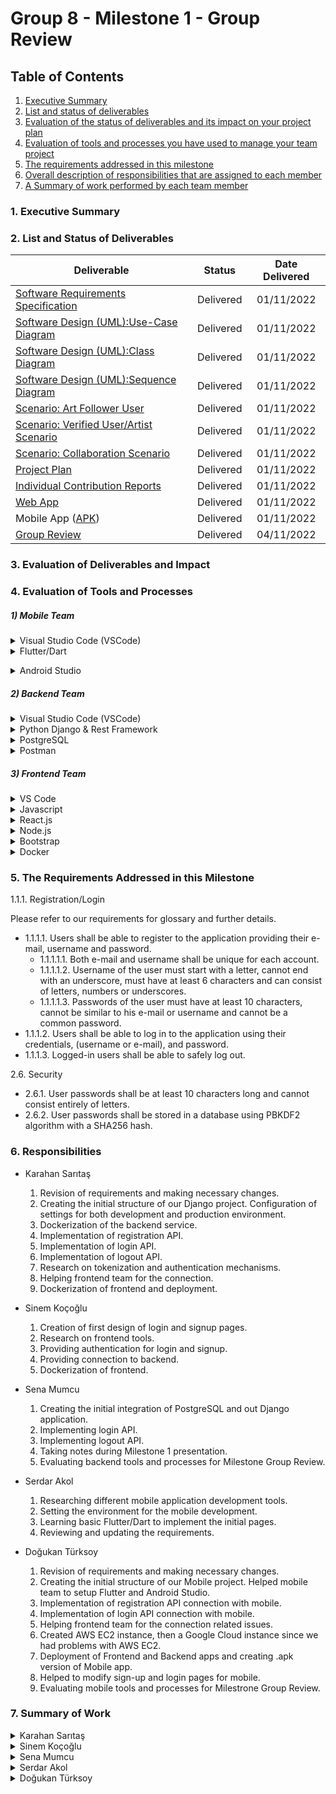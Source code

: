 # Group 8 - Milestone 1 - Group Review

## Table of Contents
1. [Executive Summary](#1-executive-summary)
2. [List and status of deliverables](#2-list-and-status-of-deliverables)
3. [Evaluation of the status of deliverables and its impact on your project plan](#3-evaluation-of-deliverables-and-impact)
4. [Evaluation of tools and processes you have used to manage your team project](#4-evaluation-of-tools-and-processes)
5. [The requirements addressed in this milestone](#5-the-requirements-addressed-in-this-milestone)
6. [Overall description of responsibilities that are assigned to each member](#6-responsibilities)
7. [A Summary of work performed by each team member](#7-summary-of-work)

### 1. Executive Summary




### 2. List and Status of Deliverables
|Deliverable|Status|Date Delivered| 
|-----|:--------:|:------:| 
|[Software Requirements Specification](https://github.com/bounswe/bounswe2022group8/wiki/Requirements)| Delivered |01/11/2022 |
|[Software Design (UML):Use-Case Diagram](https://github.com/bounswe/bounswe2022group8/wiki/Use-case-diagram)|Delivered|01/11/2022|
|[Software Design (UML):Class Diagram](https://github.com/bounswe/bounswe2022group8/wiki/Class-Diagram)|Delivered|01/11/2022|
|[Software Design (UML):Sequence Diagram](https://github.com/bounswe/bounswe2022group8/wiki/Sequence-Diagrams)|Delivered|01/11/2022|
|[Scenario: Art Follower User](https://github.com/bounswe/bounswe2022group8/wiki/Scenario:-Art-Follower-User) | Delivered | 01/11/2022|
|[Scenario: Verified User/Artist Scenario](https://github.com/bounswe/bounswe2022group8/wiki/Scenario-2) | Delivered | 01/11/2022|
|[Scenario: Collaboration Scenario](https://github.com/bounswe/bounswe2022group8/wiki/Scenario-3) | Delivered | 01/11/2022|
|[Project Plan](https://github.com/bounswe/bounswe2022group8/wiki/CmpE-451-Project-Plan)|Delivered|01/11/2022|
|[Individual Contribution Reports](https://github.com/bounswe/bounswe2022group8/blob/master/Deliverables/CMPE451_Customer_Presentation_Milestone_1/Deliverables.md#individual-contributions)|Delivered|01/11/2022|
|[Web App](http://34.125.134.88/#) | Delivered | 01/11/2022| 
|Mobile App ([APK](https://github.com/bounswe/bounswe2022group8/blob/master/App/mobile/app-release.apk))|Delivered |01/11/2022|
|[Group Review](https://github.com/bounswe/bounswe2022group8/blob/master/Deliverables/CMPE451_Customer_Presentation_Milestone_1/Deliverables.md#individual-contributions) | Delivered | 04/11/2022|



### 3. Evaluation of Deliverables and Impact




### 4. Evaluation of Tools and Processes




##### 1) Mobile Team
<details>
    <summary> Visual Studio Code (VSCode) </summary>
    
  Visual Studio Code is a commonly used IDE to develop applications with most programming languages. It is lightweight and it has a perfect interface for viewing folders, splitting screen and using terminals. We used some very useful Visual Studio Code extensions. Mobile team used flutter/dart extension, Frontend team used React extension and Backend team used Django extension for their development. Also all teams are used extensions for Git to push/pull operations and Docker extension to track container activities. We also managed SSH connection with our deployment environment via Remote extension of VSCode. 
 </details>    
<details>
       <summary>  Flutter/Dart  </summary>
    
   Before researching mobile frameworks, we decided not to use Java since it is harder to deal with errors in this language in our sense. We came up with 2 alternatives, React Native and Flutter. Our team had little experience with JavaScript, so decided to go with *Flutter*. Flutter is created by Google. It uses Dart as the programming language, which is very similar to Java in terms of syntax. Flutter has lots of official and unofficial resources. Flutter has a perfect VSCode plugin, it helps a lot at developing processes. Also it has a feature called “hot reload”, you don’t need to restart Flutter application again and again when you change the code, except in some structural cases. This feature also speeded up our development.  
    </details>    
<details>
       <summary> Android Studio  </summary>
    
  Android Studio is a commonly used IDE for Android developers. Since VSCode has great plugins for Git, Docker etc. and our team is accustomed with VSCode, we used Android Studio only to create and start an Android Virtual Device (as known as Emulator). When we start the emulator, the flutter application runs on this emulator automatically.
    </details>    
##### 2) Backend Team

<details>
    <summary> Visual Studio Code (VSCode) </summary>
    We used Visual Studio Code as our IDE for the development. With its extensions for Python and for Github, VSCode enabled the backend team write code easily. It also provided smart code completion, on-the-fly error checking which overall helped us focus on the implementation.
</details>

<details>
    <summary> Python Django & Rest Framework </summary>
 To implement the backend of our web application we used Django framework which provides many built-in function that helped the backend team implement the web application easily. We could integrate the application with PostgreSQL without any issues and additional code fabric. With the help of migration files we were able to create models and switch between different databases.
    
We decided to use Django Rest framework because of its flexibility. With Django framework, Rest is one of the most used frameworks for web applications. That is why there is a big community online and we got a lot of support from the community with explanation videos, error messages etc. We were able to use knox and implement logout API endpoint in one line of code easily.
</details>

<details>
    <summary> PostgreSQL </summary>
    PostgreSQL is an open-source object-relational database system that supports both relational and non-relational querying. It supports the programming language that we used (Python) and we were able to integrate out Django application with our database. There is also a big support community online that use PostgreSQL with Django applications, thus we could get help from online videos while working on DB-app connection. PostgreSQL is also reliable and secure which helped us focus on implementation rather than possible security issues that we could face.
    
</details>

<details>
    <summary> Postman </summary>
During API testing, we used Postman frequently because it offers an easy user interface and allows us send calls to out API functions. It also supports different types of inputs which made our job easier, we could send data in the same format overall. 
</details>


##### 3) Frontend Team
   
<details>
       <summary>  VS Code  </summary>
    Microsoft Visual Studio Code is an useful editor to manage the project with backend side because we can run both sides on the same window when we want to test if frontend and backend connected successfully. Also, it is easy to install extensions such as Eslint used to find and fix problems in javascript code and Prettier that is a code formatter. What's more, VS code is convenient to carry out git management. 
</details> 
<details>
       <summary> Javascript   </summary>
    We prefer using javascript for frontend because we are familiar with React.js library a little. It is beginner-friendly and there are a lot of resources related to it available on the internet. Also, it is compatible with Node.js to develop an web application. 
    </details> 
    <details>
       <summary> React.js  </summary>
    It is an open source library that makes it easier to develop user interfaces. It has many features such as hooks, states etc. which provides capability to develop featured user interfaces.
    </details> 
    <details>
       <summary> Node.js   </summary>
    It is a framework to develop web applications using backend API services. By its package manager, it is easy to see modules installed for the project properly. Besides, it benefits from javascript interpreters. In development of frontend applications, using javascript with react.js and node.js is very common. That's way, there are many resources on the internet to find a solution for possible errors we encounter in the process of development.
    </details> 
    <details>
       <summary> Bootstrap   </summary>
    It is an open source frontend development css framework providing pre-defined design templates, syntax, and css classes for components. We benefit from these templates and make improvements on them to design our user interfaces.
    </details> 
    <details>
       <summary> Docker   </summary>
    We have to dockerize the frontend to automate deployment by using Docker Desktop. Dockerization files work well in local, but in the process of deployment an error occured related to extensive amount of browser cache. We will try to solve that problem as soon as possible to make deployment process faster and free of error.
    </details> 
    
### 5. The Requirements Addressed in this Milestone
<summary>1.1.1. Registration/Login</summary>

Please refer to our requirements for glossary and further details.

* 1.1.1.1. Users shall be able to register to the application providing their e-mail, username and password.
   * 1.1.1.1.1. Both e-mail and username shall be unique for each account. 
   * 1.1.1.1.2. Username of the user must start with a letter, cannot end with an underscore, must have at least 6 characters and can consist of letters, numbers or underscores.
   * 1.1.1.1.3. Passwords of the user must have at least 10 characters, cannot be similar to his e-mail or username and cannot be a common password. 
* 1.1.1.2. Users shall be able to log in to the application using their credentials, (username or e-mail), and password.
* 1.1.1.3. Logged-in users shall be able to safely log out.
<summary> 2.6. Security</summary>

* 2.6.1. User passwords shall be at least 10 characters long and cannot consist entirely of letters.
* 2.6.2. User passwords shall be stored in a database using PBKDF2 algorithm with a SHA256 hash.

### 6. Responsibilities

* Karahan Sarıtaş

  1. Revision of requirements and making necessary changes.
  2. Creating the initial structure of our Django project. Configuration of settings for both development and production environment.
  3. Dockerization of the backend service.
  5. Implementation of registration API.
  6. Implementation of login API.
  7. Implementation of logout API.
  8. Research on tokenization and authentication mechanisms.
  9. Helping frontend team for the connection.
  10. Dockerization of frontend and deployment.
  
* Sinem Koçoğlu

    1. Creation of first design of login and signup pages.
    2. Research on frontend tools.
    3. Providing authentication for login and signup.
    4. Providing connection to backend.
    5. Dockerization of frontend.

* Sena Mumcu
    
    1. Creating the initial integration of PostgreSQL and out Django application.
    2. Implementing login API.
    3. Implementing logout API. 
    4. Taking notes during Milestone 1 presentation.
    5. Evaluating backend tools and processes for Milestone Group Review.

* Serdar Akol

    1. Researching different mobile application development tools.
    2. Setting the environment for the mobile development.
    3. Learning basic Flutter/Dart to implement the initial pages.
    4. Reviewing and updating the requirements.


* Doğukan Türksoy

    1. Revision of requirements and making necessary changes.
    2. Creating the initial structure of our Mobile project. Helped mobile team to setup Flutter and Android Studio.
    3. Implementation of registration API connection with mobile.
    4. Implementation of login API connection with mobile.
    5. Helping frontend team for the connection related issues.
    6. Created AWS EC2 instance, then a Google Cloud instance since we had problems with AWS EC2.
    7. Deployment of Frontend and Backend apps and creating .apk version of Mobile app.
    8. Helped to modify sign-up and login pages for mobile. 
    9. Evaluating mobile tools and processes for Milestrone Group Review.
    
### 7. Summary of Work

<details>
    <summary> Karahan Sarıtaş </summary>

|  Task Type   | Task Description   | Related Link(s) |
 |  :----:        |  :----:    |  :----: |
 |  Planning |  Attended weekly meeting #1. I introduced our Github repository to our new friend and <br>talked about what we have been up to in the previous course in general.    | [Weekly Meeting #1](https://github.com/bounswe/bounswe2022group8/wiki/Week-1-Meeting-Notes-1) |
 | Communication | Set up the Discord channel for CmpE451  |  [#154](https://github.com/bounswe/bounswe2022group8/issues/154)|
 | Communication | Update the communication plan. |  [#159](https://github.com/bounswe/bounswe2022group8/issues/159) |
|  Planning |  Attended weekly meeting #2 and weekly meeting #3.    |  [Weekly Meeting #2](https://github.com/bounswe/bounswe2022group8/wiki/Week-2-Meeting-%232), [Weekly Meeting #3](https://github.com/bounswe/bounswe2022group8/wiki/Week-2--Meeting-Notes-3) |
 | Documentation | Documentation of our weekly meeting notes.  | [#160](https://github.com/bounswe/bounswe2022group8/issues/160) |
 | Planning | Review the project planning for CmpE451.   | [#161](https://github.com/bounswe/bounswe2022group8/issues/161)|
 | Requirements Elicitation | Review all the requirements to recall our design.  | [#162](https://github.com/bounswe/bounswe2022group8/issues/162)|
 | Requirements Elicitation| Revise the requirements _Notifications_ critically.    | [#163](https://github.com/bounswe/bounswe2022group8/issues/163)|
 | Requirements Elicitation| Revise the requirements _Bidding System_ critically.    | [#166](https://github.com/bounswe/bounswe2022group8/issues/166)|
 | Requirements Elicitation| Revise the requirements _Verification and Level System_ critically.  | [#167](https://github.com/bounswe/bounswe2022group8/issues/167)|
| Communication | Creating an agenda and determining some of <br> the topics we have to discuss in the next meeting. |[Agenda & Questions & Answers](https://github.com/bounswe/bounswe2022group8/wiki/Agenda-&-Questions-&-Answers)| 
| Requirements Elicitation | Made the necessary corrections on _follow_ and _visibility of art item_ features as decided in the meeting. | [#169](https://github.com/bounswe/bounswe2022group8/issues/168), [#172](https://github.com/bounswe/bounswe2022group8/issues/172)|
 |  Planning |  Attended first backend meeting.   |  [BE Week #3 Meeting #1](https://github.com/bounswe/bounswe2022group8/wiki/Week-3-Backend-Meeting-Notes-1) |
 | Documentation | Documentation of our weekly meeting notes.  | [#181](https://github.com/bounswe/bounswe2022group8/issues/181) |
 | Implementation | Made the initials for our Django project. Prepared a detailed _README_ <br> file to make sure that everyone is one the page. | [#179](https://github.com/bounswe/bounswe2022group8/issues/179), [PR](https://github.com/bounswe/bounswe2022group8/pull/180) |
 | Implementation | Dockerized the backend. | [#188](https://github.com/bounswe/bounswe2022group8/issues/188), [PR](https://github.com/bounswe/bounswe2022group8/pull/189) |
 | Implementation & Review | Reviewed the pull request and also made some additions to solve a possible merge conflict.  | [#187](https://github.com/bounswe/bounswe2022group8/issues/187), [PR](https://github.com/bounswe/bounswe2022group8/pull/190) |
 | Implementation | Made some research on Django folder structures and re-organized our directory.  | [#192](https://github.com/bounswe/bounswe2022group8/issues/192), [PR](https://github.com/bounswe/bounswe2022group8/pull/191) |
 | Implementation | Implemented login/logout APIs using tokenization for authentication.  | [#195](https://github.com/bounswe/bounswe2022group8/issues/195), [#199](https://github.com/bounswe/bounswe2022group8/issues/199), [PR](https://github.com/bounswe/bounswe2022group8/pull/200) |
|Implementation| Implemented API for registration.  | [#194](https://github.com/bounswe/bounswe2022group8/issues/194), [PR](https://github.com/bounswe/bounswe2022group8/pull/196) |
| Research | Trying to find out what is tokenization, examining previous repositories, asking people from different teams and googling. (I think we should have learned this concept in CmpE352 along with REST APIs.) | - |
 |  Planning |  Attended weekly meeting #4.      |  [Weekly Meeting #4](https://github.com/bounswe/bounswe2022group8/wiki/Week-4--Meeting-Notes-4) |
 |  Documentation | Prepared the deliverables folder, opened a general issue.    |  [#201](https://github.com/bounswe/bounswe2022group8/issues/201) |
 |  Requirements | Reviewed the signup/login requirements and update them.   |  [#202](https://github.com/bounswe/bounswe2022group8/issues/202) |
| Milestone I Documentation | Added _the requirements addressed in this milestone_ subsection to Milestone document. | [#201](https://github.com/bounswe/bounswe2022group8/issues/201) |
| Implementation| Solved an issue in the dockerized database. | [PR](https://github.com/bounswe/bounswe2022group8/pull/206) |
| Implementation| Configured `CORS` settings in backend and help frontend team use the APIs.  | [#206](https://github.com/bounswe/bounswe2022group8/issues/211), [PR](https://github.com/bounswe/bounswe2022group8/pull/210) |
| Review | Reviewed a PR related to CI/CD (not merged yet) |  [PR](https://github.com/bounswe/bounswe2022group8/pull/215) |
| Implementation | Dockerization of frontend and deployment | [#224](https://github.com/bounswe/bounswe2022group8/issues/224), [PR](https://github.com/bounswe/bounswe2022group8/pull/225) |
|  Planning |  Attended weekly meeting #5.    |  [Weekly Meeting #5](https://github.com/bounswe/bounswe2022group8/wiki/Week-5-Meeting-Notes-5) |
 |  Planning |  Attended backend weekly meeting #2.   |  [BE Weekly Meeting #2](https://github.com/bounswe/bounswe2022group8/wiki/Week-5--BE-Meeting-%232-(02.11.2022)) |
</details>
<details>
    <summary> Sinem Koçoğlu </summary>

|  Task Type   | Task Description   | Related Link(s) |
 |  :----:        |  :----:    |  :----: |
 |  Planning|  Attending weekly meeting on lab session |[Weekly Meeting #1](https://github.com/bounswe/bounswe2022group8/wiki/Week-1-Meeting-Notes-1) |
  |  Review  |  Reviewed meeting notes | [Issue](https://github.com/bounswe/bounswe2022group8/issues/155)|
|  Planning|  Attending week 2 meeting 2  on lab session| [Week2 Meeting #2](https://github.com/bounswe/bounswe2022group8/wiki/Week-2-Meeting-%232) |
 |  Planning|  Attending 2nd meeting on discord | [Week2 Meeting #3](https://github.com/bounswe/bounswe2022group8/wiki/Week-2--Meeting-Notes-3) |
 | Documentation | Documentation of 2nd meeting notes. | [#177](https://github.com/bounswe/bounswe2022group8/issues/177) |
 | Planning | Review the project planning for CmpE451.  |  [#161](https://github.com/bounswe/bounswe2022group8/issues/161)|
 | Requirements Elicitation| Review and revise the requirements _Profile Management_ .  |  [#168](https://github.com/bounswe/bounswe2022group8/issues/168)|
 | Requirements Elicitation|  Review and revise the requirements _Exhibition_ . |   [#169](https://github.com/bounswe/bounswe2022group8/issues/169)|
 | Requirements Elicitation| Clarification in the requirements _Location_    |   [#175](https://github.com/bounswe/bounswe2022group8/issues/175)|
 |  Planning |  Attended first frontend meeting | [Week 3 Meeting 1](https://github.com/bounswe/bounswe2022group8/wiki/Week-3-Frontend-Meeting-Notes-1)    |   
 |  Research |  Research on tools compatible with React.js, Css tutorials, and design ideas. |[#185](https://github.com/bounswe/bounswe2022group8/issues/185)|
 | Implementation | Creation of project and css files for login and signup pages. | [#186](https://github.com/bounswe/bounswe2022group8/issues/186) |
 |  Research and Coding |  Research on dockerization of frontend and dockerize frontend |[#217](https://github.com/bounswe/bounswe2022group8/issues/217) [PR](https://github.com/bounswe/bounswe2022group8/pull/218)|
| Implementation | Authentication for login/logout and signup on frontend. |(no pr available because of manuel merge of the files from branch feature/FE-4 to feature/FE-3) [#203](https://github.com/bounswe/bounswe2022group8/issues/203) |
| Testing | Manuel testing integration of frontend and backend |[#203](https://github.com/bounswe/bounswe2022group8/issues/203) |
</details>

<details>
    <summary> Sena Mumcu </summary>
    
|  Task Type   | Task Description   | Related Link(s) |
|  :----:        |  :----:    |  :----: |
| Planning | Attended online meeting | [Week 2 Meeting 3](https://github.com/bounswe/bounswe2022group8/wiki/Week-2--Meeting-Notes-3) | 
| Planning | Attended team meeting during lab session | [Week 4 Meeting 4](https://github.com/bounswe/bounswe2022group8/wiki/Week-4--Meeting-Notes-4) | 
| Planning | Attended online team meeting | [Week 5 Meeting 5](https://github.com/bounswe/bounswe2022group8/wiki/Week-5-Meeting-Notes-5) |
| Planning | Attended first backend team meeting during lab session | [Week 3 BE Meeting](https://github.com/bounswe/bounswe2022group8/wiki/Week-3-Backend-Meeting-Notes-1) | 
| Planning | Attended online backend team meeting | [Week 5 BE Meeting](https://github.com/bounswe/bounswe2022group8/wiki/Week-5--BE-Meeting-%232-(02.11.2022)) |
| Review | Reviewed changes in use case diagram | [Issue](https://github.com/bounswe/bounswe2022group8/issues/229) |
| MIL - 1 | Evaluated the tools and processes used by backend team until Milestone 1 | [Issue](https://github.com/bounswe/bounswe2022group8/issues/242) |
| Documentation | Documented the API endpoints login and logout in Google Docs |  | 
| Testing | Testing of login and logout API endpoints | [PR](https://github.com/bounswe/bounswe2022group8/pull/200) |
| Backend | Implemented logout API endpoint | [Issue](https://github.com/bounswe/bounswe2022group8/issues/199) , [PR](https://github.com/bounswe/bounswe2022group8/pull/200) |
| Backend | Implemented login API endpoint | [Issue](https://github.com/bounswe/bounswe2022group8/issues/195) , [PR](https://github.com/bounswe/bounswe2022group8/pull/200) |
| Research | Research on PostgreSQL and its integration with Django framework | [Issue](https://github.com/bounswe/bounswe2022group8/issues/182) |  
| Backend | Initial integration of database and web application | [Issue](https://github.com/bounswe/bounswe2022group8/issues/182) , [PR](https://github.com/bounswe/bounswe2022group8/pull/183) |

</details>

<details>
    <summary> Serdar Akol </summary>

|  Task Type   | Task Description   | Related Link(s) |
 |  :----:        |  :----:    |  :----: |
 |  Planning|  Attending weekly meeting on lab session |[Weekly Meeting #1](https://github.com/bounswe/bounswe2022group8/wiki/Week-1-Meeting-Notes-1) |
|  Planning|  Attending week 2 meeting 2  on lab session| [Week2 Meeting #2](https://github.com/bounswe/bounswe2022group8/wiki/Week-2-Meeting-%232) |
 |  Planning|  Attending 2nd meeting on discord | [Week2 Meeting #3](https://github.com/bounswe/bounswe2022group8/wiki/Week-2--Meeting-Notes-3) |
 |  Planning|  Attending weekly meeting | [Week4 Meeting #4](https://github.com/bounswe/bounswe2022group8/wiki/Week-4--Meeting-Notes-4) |
 |  Planning|  Attending weekly meeting | [Week5 Meeting #5](https://github.com/bounswe/bounswe2022group8/wiki/Week-5-Meeting-Notes-5) |
 |  Planning|  Attending backend meeting | [Week 5 Backend Meeting #2](https://github.com/bounswe/bounswe2022group8/wiki/Week-5--BE-Meeting-%232-(02.11.2022))|
 | Requirements Elicitation| Review and revise the requirements _Annotation_ .  |  [#176](https://github.com/bounswe/bounswe2022group8/issues/176)|
 | Requirements Elicitation|  Review and revise the requirements _User Interaction and Guest Users_ . |   [#172](https://github.com/bounswe/bounswe2022group8/issues/172)|
 |  Revise | Review and revise the Mockups .  |  [#171](https://github.com/bounswe/bounswe2022group8/issues/171)|
 |  Planning |  Attended first mobile meeting | [Week 3 Mobile Meeting #1](https://github.com/bounswe/bounswe2022group8/wiki/Week-3-Mobile-Meeting-Notes-1)|   
 
</details>

<details>
    <summary> Doğukan Türksoy </summary>
    
|  Task Type   | Task Description |  Time Spent    | Related Link(s) |
|  :----: |  :----:       |  :----:   |  :----: |
 |  Planning |  Attended weekly meeting #2 and weekly meeting #3.    |  3 hour 45 minutes  |  [Weekly Meeting #2](https://github.com/bounswe/bounswe2022group8/wiki/Week-2-Meeting-%232), [Weekly Meeting #3](https://github.com/bounswe/bounswe2022group8/wiki/Week-2--Meeting-Notes-3) |
 | Documentation | Documentation of our weekly meeting notes. | 20 minutes | [#160](https://github.com/bounswe/bounswe2022group8/issues/160) |
 | Requirements Elicitation | Review all the requirements to recall our design.  | 20 minutes | [#162](https://github.com/bounswe/bounswe2022group8/issues/162)|
 | Requirements Elicitation| Revise the requirements Registration/Login   | 30 minutes |
 | Requirements Elicitation| Revise the requirements _Copyright Infringement_   | 30 minutes  | [#178](https://github.com/bounswe/bounswe2022group8/issues/178)|
| Requirements Elicitation | Made the necessary corrections on _Copyright Infringement_ feature as decided in the meeting. | 20 minutes | [#178](https://github.com/bounswe/bounswe2022group8/issues/178)
| Research | Research about the tools we can use as Mobile team. | 60 minutes | 
 |  Planning |  Attended Week 3 Mobile Meeting #1.    |  1 hour 30 minutes  |  [Weekly Meeting #2](https://github.com/bounswe/bounswe2022group8/wiki/Week-3-Mobile-Meeting-Notes-1)
 | Implementation | Install and setup Flutter, Android Studio and run a basic application on emulator. | 120 minutes | [Weekly Meeting #2](https://github.com/bounswe/bounswe2022group8/wiki/Week-3-Mobile-Meeting-Notes-1) |
 | Implementation | Started to implement Register/Login system with Mobile Team on Discord.  | 60 minutes | [#161](https://github.com/bounswe/bounswe2022group8/issues/161)|
 | Deployment | Created AWS EC2 instance and published dockerized Practice App for testing  | 60 minutes |
 | Research | Research about Flutter | 120 minutes | 
 |  Planning |  Attended Week 4 Meeting #4.    | 2 hour |  [Weekly Meeting #4](https://github.com/bounswe/bounswe2022group8/wiki/Week-4--Meeting-Notes-4)
 | Implementation | Implemented feature/MOB-3: Connecting Mobile App with Backend. | 300 minutes | [#208](https://github.com/bounswe/bounswe2022group8/issues/208), [Pull Request](https://github.com/bounswe/bounswe2022group8/pull/221)  |
 | Implementation | Started to implement Register/Login system with Mobile Team on Discord.  | 60 minutes | [#161](https://github.com/bounswe/bounswe2022group8/issues/161)|
 | Deployment | Deployed the Backend App  | 100 minutes |
 | Deployment | Deployed the Frontend App  | 100 minutes |
 | Implementation | Helped the Frontend Team resolving issues about database connection and authentication  | 90 minutes |
 | Revisions | Revised and merged the pull requests | 90 minutes | [feature/MOB-1](https://github.com/bounswe/bounswe2022group8/pull/204) , [feature/MOB-5](https://github.com/bounswe/bounswe2022group8/pull/219), [feature/MOB-4](https://github.com/bounswe/bounswe2022group8/pull/216)

